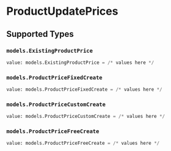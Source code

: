 # ProductUpdatePrices


## Supported Types

### `models.ExistingProductPrice`

```python
value: models.ExistingProductPrice = /* values here */
```

### `models.ProductPriceFixedCreate`

```python
value: models.ProductPriceFixedCreate = /* values here */
```

### `models.ProductPriceCustomCreate`

```python
value: models.ProductPriceCustomCreate = /* values here */
```

### `models.ProductPriceFreeCreate`

```python
value: models.ProductPriceFreeCreate = /* values here */
```

